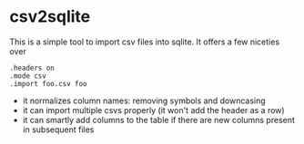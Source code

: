 # csv2sqlite

This is a simple tool to import csv files into sqlite. It offers a few
niceties over

```
.headers on
.mode csv
.import foo.csv foo
```

- it normalizes column names: removing symbols and downcasing
- it can import multiple csvs properly (it won't add the header as a row)
- it can smartly add columns to the table if there are new columns
  present in subsequent files
